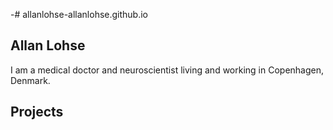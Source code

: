 -# allanlohse-allanlohse.github.io
## Allan Lohse

I am a medical doctor and neuroscientist living and working in Copenhagen, Denmark. 

## Projects
### 
